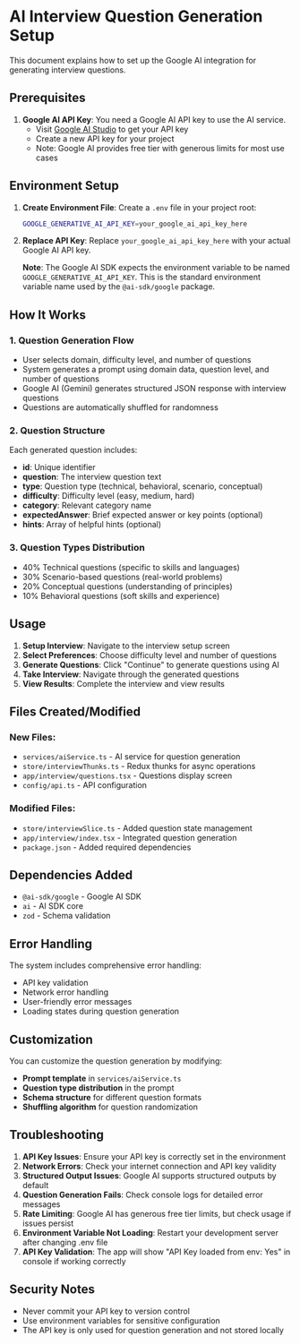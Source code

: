# AI Interview Question Generation Setup

This document explains how to set up the Google AI integration for generating interview questions.

## Prerequisites

1. **Google AI API Key**: You need a Google AI API key to use the AI service.
   - Visit [Google AI Studio](https://aistudio.google.com/app/apikey) to get your API key
   - Create a new API key for your project
   - Note: Google AI provides free tier with generous limits for most use cases

## Environment Setup

1. **Create Environment File**: Create a `.env` file in your project root:
   ```bash
   GOOGLE_GENERATIVE_AI_API_KEY=your_google_ai_api_key_here
   ```

2. **Replace API Key**: Replace `your_google_ai_api_key_here` with your actual Google AI API key.

   **Note**: The Google AI SDK expects the environment variable to be named `GOOGLE_GENERATIVE_AI_API_KEY`. This is the standard environment variable name used by the `@ai-sdk/google` package.

## How It Works

### 1. Question Generation Flow
- User selects domain, difficulty level, and number of questions
- System generates a prompt using domain data, question level, and number of questions
- Google AI (Gemini) generates structured JSON response with interview questions
- Questions are automatically shuffled for randomness

### 2. Question Structure
Each generated question includes:
- **id**: Unique identifier
- **question**: The interview question text
- **type**: Question type (technical, behavioral, scenario, conceptual)
- **difficulty**: Difficulty level (easy, medium, hard)
- **category**: Relevant category name
- **expectedAnswer**: Brief expected answer or key points (optional)
- **hints**: Array of helpful hints (optional)

### 3. Question Types Distribution
- 40% Technical questions (specific to skills and languages)
- 30% Scenario-based questions (real-world problems)
- 20% Conceptual questions (understanding of principles)
- 10% Behavioral questions (soft skills and experience)

## Usage

1. **Setup Interview**: Navigate to the interview setup screen
2. **Select Preferences**: Choose difficulty level and number of questions
3. **Generate Questions**: Click "Continue" to generate questions using AI
4. **Take Interview**: Navigate through the generated questions
5. **View Results**: Complete the interview and view results

## Files Created/Modified

### New Files:
- `services/aiService.ts` - AI service for question generation
- `store/interviewThunks.ts` - Redux thunks for async operations
- `app/interview/questions.tsx` - Questions display screen
- `config/api.ts` - API configuration

### Modified Files:
- `store/interviewSlice.ts` - Added question state management
- `app/interview/index.tsx` - Integrated question generation
- `package.json` - Added required dependencies

## Dependencies Added

- `@ai-sdk/google` - Google AI SDK
- `ai` - AI SDK core
- `zod` - Schema validation

## Error Handling

The system includes comprehensive error handling:
- API key validation
- Network error handling
- User-friendly error messages
- Loading states during question generation

## Customization

You can customize the question generation by modifying:
- **Prompt template** in `services/aiService.ts`
- **Question type distribution** in the prompt
- **Schema structure** for different question formats
- **Shuffling algorithm** for question randomization

## Troubleshooting

1. **API Key Issues**: Ensure your API key is correctly set in the environment
2. **Network Errors**: Check your internet connection and API key validity
3. **Structured Output Issues**: Google AI supports structured outputs by default
4. **Question Generation Fails**: Check console logs for detailed error messages
5. **Rate Limiting**: Google AI has generous free tier limits, but check usage if issues persist
6. **Environment Variable Not Loading**: Restart your development server after changing .env file
7. **API Key Validation**: The app will show "API Key loaded from env: Yes" in console if working correctly

## Security Notes

- Never commit your API key to version control
- Use environment variables for sensitive configuration
- The API key is only used for question generation and not stored locally
